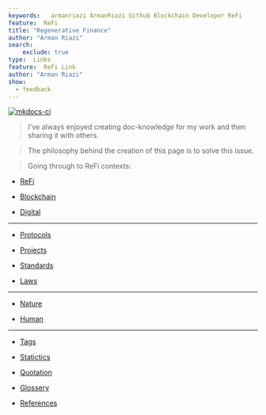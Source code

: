 ```yaml
---
keywords:   armanriazi ArmanRiazi Github Blockchain Developer ReFi
feature:  ReFi 
title: "Regenerative Finance"
author: "Arman Riazi"
search:
    exclude: true
type:  Links
feature:  ReFi Link
author: "Arman Riazi"
show:
  - feedback
---
```


[![mkdocs-ci](https://github.com/armanriazi/refi/actions/workflows/ci.yml/badge.svg?branch=main)](https://github.com/armanriazi/refi/actions/workflows/ci.yml)

>  I've always enjoyed creating doc-knowledge for my work and then sharing it with others. 

>  The philosophy behind the creation of this page is to solve this issue.

> Going through to ReFi contexts:

- [ReFi](refi/refi.md)

- [Blockchain](blockchain/blockchain.md)

- [Digital](./digital/digital.md)

---

- [Protocols](./protocols.md)

- [Projects](./projects/projects.md)

- [Standards](./standards.md)

- [Laws](./laws.md)

---

- [Nature](./nature/nature.md)

- [Human](./human/human.md)

---

- [Tags](tags.md)

- [Statictics](statistic.md)

- [Quotation](quotation.md)

- [Glossery](glossery.md)

- [References](reference.md)




